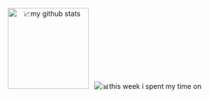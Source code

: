 

<div align="center" class=figure> 
  <p><img height="165px" src="https://github-readme-stats.vercel.app/api?username=saphyxia&count_private=true&show_icons=true" alt="📈my github stats"/>
&nbsp;
  <img src="https://github-readme-stats.vercel.app/api/top-langs/?username=saphyxia&layout=compact" alt="📊this week i spent my time on" />
</div>



